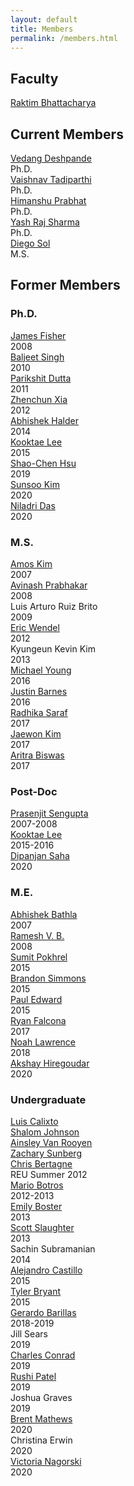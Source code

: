 ```yaml
---
layout: default
title: Members
permalink: /members.html
---
```


## Faculty
[Raktim Bhattacharya](http://engineering.tamu.edu/aerospace/people/rbhattacharya)
<!--- [Full CV](/pdfs/raktim-cv.pdf) -->

## Current Members
<div class="former_students">
  <div><a href ="https://www.linkedin.com/in/vedang-deshpande"> Vedang Deshpande </a> <br> <year>Ph.D.</year></div>
  <div><a href ="https://www.linkedin.com/in/vaishnav-tadiparthi-0453b923"> Vaishnav Tadiparthi </a><br> <year>Ph.D.</year></div>
  <div><a href ="https://www.linkedin.com/in/himanshu-prabhat-2a5ba82b"> Himanshu Prabhat </a><br> <year>Ph.D.</year></div>
  <div><a href ="https://www.linkedin.com/in/yash-raj-sharma-874835140/"> Yash Raj Sharma </a><br> <year>Ph.D.</year></div>
  <div><a href ="https://www.linkedin.com/in/diego-sol-073bb1148/"> Diego Sol </a><br> <year>M.S.</year></div>
</div>

## Former Members
### Ph.D.
<div class="former_students">
  <div><a href="https://www.linkedin.com/in/james-fisher-0ba9798b">James Fisher</a> <br> <year>2008</year></div>
  <div><a href="https://www.linkedin.com/in/baljeet-singh-9039b818">Baljeet Singh</a> <br> <year>2010</year></div>
  <div><a href ="https://www.linkedin.com/in/parikshit-dutta-7a862b13"> Parikshit Dutta </a> <br> <year>2011</year></div>
  <div><a href ="http://www.linkedin.com/pub/zhenchun-xia/10/633/129"> Zhenchun Xia </a><br> <year>2012</year></div>
  <div><a href = "https://www.abhishekhalder.org">Abhishek Halder </a> <br> <year>2014</year></div>
  <div><a href ="https://sites.google.com/view/kooktaelee"> Kooktae Lee </a> <br> <year>2015</year> </div>
  <div><a href ="https://www.linkedin.com/in/shaochenhsu"> Shao-Chen Hsu </a> <br> <year>2019</year></div>
  <div><a href="https://www.linkedin.com/in/sunsoo-kim-1222a511b">Sunsoo Kim</a> <br> <year>2020</year></div>
  <div><a href="https://www.linkedin.com/in/niladri-das">Niladri Das</a> <br> <year>2020</year></div>
</div>

### M.S.

<div class="former_students">
    <div><a href="http://www.linkedin.com/pub/amos-kim/2b/63a/69"> Amos Kim</a><br> <year>2007</year> </div>
    <div><a href="http://www.linkedin.com/pub/avinash-prabhakar/4/3b3/464"> Avinash Prabhakar</a><br> <year>2008</year> </div>
    <div>Luis Arturo Ruiz Brito <br> <year>2009</year></div>
    <div><a href="http://www.linkedin.com/in/ericdbw">Eric Wendel </a> <br> <year>2012</year></div>
     <div>Kyungeun Kevin Kim <br> <year>2013</year></div>
     <div><a href = "http://www.linkedin.com/pub/michael-young/76/119/738?trk=pub-pbmap">Michael Young</a> <br> <year>2016</year></div>
     <div><a href = "https://www.linkedin.com/in/justinbarnes2013">Justin Barnes</a> <br> <year>2016</year> </div>
     <div><a href = "https://in.linkedin.com/in/radhika-saraf-93232498">Radhika Saraf</a> <br> <year>2017</year></div>
    <div><a href = "https://www.linkedin.com/in/jwkim8804">Jaewon Kim</a><br> <year>2017</year></div>
    <div><a href = "https://www.linkedin.com/in/aritrabiswas">Aritra Biswas</a><br> <year>2017</year></div>
</div>

### Post-Doc

<div class="former_students">
<div> <a href = "http://www.linkedin.com/in/prasenjitsengupta">Prasenjit Sengupta </a> <br> <year>2007-2008</year></div>
<div> <a href = "https://sites.google.com/view/kooktaelee">Kooktae Lee </a> <br> <year>2015-2016</year></div>
<div><a href ="http://linkedin.com/in/dipanjan-saha-37b53829"> Dipanjan Saha </a> <br> <year>2020</year></div>
</div>

### M.E.

<div class="former_students">
<div><a href="https://www.linkedin.com/in/abhishekbathla"> Abhishek Bathla </a><br> <year> 2007</year></div>
<div><a href="https://www.linkedin.com/in/vbramesh"> Ramesh V. B. </a> <br> <year> 2008</year></div>
<div><a href="https://www.linkedin.com/in/sumit-pokhrel-a60a7a66">Sumit Pokhrel</a><br> <year> 2015</year></div>
<div><a href="https://www.linkedin.com/in/brandon-simmons-928637b2">Brandon Simmons</a> <br> <year> 2015</year></div>
<div><a href="https://www.linkedin.com/in/pauldedward">Paul Edward </a> <br> <year>2015</year></div>
<div><a href="https://www.linkedin.com/in/ryan-falcona-952316146/">Ryan Falcona</a> <br> <year> 2017</year></div>
<div><a href="https://www.linkedin.com/in/noah-lawrence-abab34171">Noah Lawrence</a> <br> <year> 2018</year></div>
<div><a href="https://www.linkedin.com/in/akshay-hiregoudar/">Akshay Hiregoudar</a> <br> <year> 2020</year></div>
</div>

### Undergraduate
<div class="former_students">
      <div><a href="https://www.linkedin.com/in/luisfcalixto/">Luis Calixto</a> <br> <year> </year></div>
      <div><a href="http://www.linkedin.com/pub/shalom-johnson/25/135/55">Shalom Johnson</a><br> <year> </year></div>
      <div><a href="http://www.linkedin.com/pub/ainsley-van-rooyen/32/59b/715">Ainsley Van Rooyen</a><br> <year> </year></div>
      <div><a href="http://www.linkedin.com/pub/zachary-sunberg/24/669/540">Zachary Sunberg</a><br> <year> </year></div>
      <div><a href="http://www.linkedin.com/pub/christopher-bertagne/63/2b9/711">Chris Bertagne</a> <br> <year>REU Summer 2012</year></div>
      <div><a href="http://www.linkedin.com/pub/mario-botros/51/6b2/559">Mario Botros</a> <br> <year>2012-2013</year></div>
      <div><a href="http://www.linkedin.com/pub/emily-boster/80/183/b89">Emily Boster</a> <br> <year>2013</year></div>
      <div><a href="http://www.linkedin.com/pub/scott-slaughter/31/4a9/ba0">Scott Slaughter</a> <br> <year>2013</year></div>
      <div>Sachin Subramanian <br> <year>2014</year></div>
      <div><a href="https://www.linkedin.com/in/alejandrojcastillo/">Alejandro Castillo</a> <br> <year>2015</year></div>
      <div><a href="https://www.linkedin.com/in/tyler-bryant-191125b0/">Tyler Bryant</a> <br> <year>2015</year></div>
      <div><a href="https://www.linkedin.com/in/gerardo-javier-barillas-0b1b9296/">Gerardo Barillas</a> <br> <year>2018-2019</year></div>
      <div>Jill Sears <br> <year>2019</year></div>
      <div><a href="https://www.linkedin.com/in/charles-conrad-5a0791155/">Charles Conrad</a> <br> <year>2019</year></div>
      <div><a href="https://www.linkedin.com/in/rushi-patel-97071b19b/">Rushi Patel</a> <br> <year>2019</year></div>
      <div>Joshua Graves <br> <year>2019</year></div>
      <div><a href="https://www.linkedin.com/in/brent-mathews-b2724017a/">Brent Mathews</a> <br> <year>2020</year></div>
      <div>Christina Erwin <br> <year>2020</year></div>
      <div><a href="https://www.linkedin.com/in/victoria-n-485311aa/">Victoria Nagorski</a> <br> <year>2020</year></div>
    </div>
